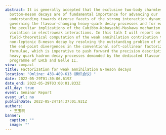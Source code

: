 ```yaml
---
abstract: It is generally accepted that the exclusive two-body charmless
  bottom-meson decays are of fundamental importance for advancing our
  understanding towards diverse facets of the strong interaction dynamics
  governing the flavour-changing heavy-quark decay processes and for exploring
  the peculiar implications of the Cabibbo-Kobayashi-Maskawa mechanism for CP
  violation in electroweak interactions. In this talk I will report on the
  field-theoretical computation of the weak annihilation contribution to the
  non-leptonic B-meson decay by resolving the outstanding problem of eliminating
  the end-point divergences in the conventional soft-collinear factorization
  formulae, which is imperative to push forward the precision description of
  heavy quark hadron decay processes demanded by the dedicated flavour physics
  programme of LHCb and Belle II.
view: compact
title: Factorization for weak annihilation B-meson decays
location: "Online: 438-489-613（腾讯会议）"
date: 2022-05-29T01:30:06.619Z
date_end: 2022-05-29T03:00:01.833Z
all_day: true
event: Seminar Report
event_url: no
publishDate: 2022-05-24T14:37:01.921Z
authors:
  - 王玉明
banner:
  caption: ""
  image: ""
---
```

